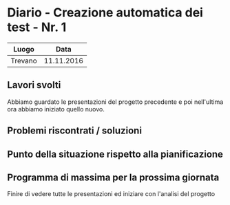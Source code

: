 # Diario - Creazione automatica dei test - Nr. 1

| Luogo        | Data           |
| ------------- |:-------------:|
| Trevano      | 11.11.2016 |

## Lavori svolti
Abbiamo guardato le presentazioni del progetto precedente e poi nell'ultima ora abbiamo iniziato quello nuovo.

## Problemi riscontrati / soluzioni

## Punto della situazione rispetto alla pianificazione

## Programma di massima per la prossima giornata
Finire di vedere tutte le presentazioni ed iniziare con l'analisi del progetto
